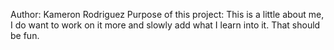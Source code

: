 Author: Kameron Rodriguez
Purpose of this project: This is a little about me, I do want to work on it more and slowly add what I learn into it. That should be fun. 
